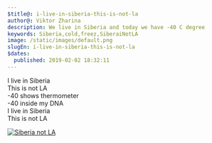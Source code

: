 ```yaml
---
$title@: i-live-in-siberia-this-is-not-la
author@: Viktor Zharina
description: We live in Siberia and today we have -40 C degree
keywords: Siberia,cold,freez,SiberaiNotLA
image: /static/images/default.png
slugEn: i-live-in-siberia-this-is-not-la
$dates:
  published: 2019-02-02 18:32:11
---
```

I live in Siberia<br/>
This is not LA<br/>
-40 shows thermometer<br/>
-40 inside my DNA<br/>
I live in Siberia<br/>
This is not LA<br/>

<div id="lightgallery" class="lightgallery">
<a href="/static/images/siberia/orig/siberia.jpg" data-responsive="/static/images/siberia/thumb/siberia.jpg 800, 
/static/images/siberia/orig/siberia.jpg 1600">
  <img src="/static/images/siberia/thumb/siberia.jpg" alt="Siberia not LA"" />
</a> 
</div>